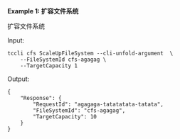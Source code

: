 **Example 1: 扩容文件系统**

扩容文件系统

Input: 

```
tccli cfs ScaleUpFileSystem --cli-unfold-argument  \
    --FileSystemId cfs-agagag \
    --TargetCapacity 1
```

Output: 
```
{
    "Response": {
        "RequestId": "agagaga-tatatatata-tatata",
        "FileSystemId": "cfs-agagag",
        "TargetCapacity": 10
    }
}
```

